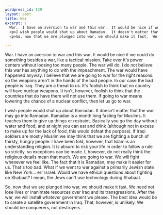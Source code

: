 ```yaml
--- 
wordpress_id: 139
layout: post
title: War
excerpt: |
  War.  I have an aversion to war and this war.  It would be nice if we could do something besides a war, like a tactical mission.  Take over it's power centers without loosing too many people.  The war will do.  I do not believe this war has anything to do with the impeachment.  The war would have happened anyway.  I believe that we are going to war for the right reasons: so the weapons aren't in the hands of the bad people.  In our case the bad people is Iraq.  They are a threat to us.  It's foolish to think that no country will have nuclear weapons.  It isn't, however, foolish to think that the countries that do have them will not use them.  If going to war means lowering the chance of a nuclear conflict, then let us go to war.
  <p>I wish people would shut up about Ramadan.  It doesn't matter that the war may go into Ramadan.  Ramadan is a month long fasting for Muslims.  It teaches them to give up things or restraint.  Basically you go the day without water and food, and at night you can eat and drink (although not in excess to make up for the lack of food, this would defeat the purpose).  If Iraqi soldiers are mostly Muslim we may think that we are fighting a bunch of thirsty, hungry people.  I have been told, however, that Islam is an understanding religion.  It is absurd to risk your life in order to follow a rule so strictly, so exceptions can be made.  I, however, do not really think the religious details mean that much.  We are going to war.  We will fight whenever we feel like.  The fact that it is Ramadan, may make it easier for us.   That's too bad.  What if we went to war against a primarily Jewish state like New York... err Israel.  Would we have ethical questions about fighting on Shabaat?  I mean, the Jews can't use technology during Shabaat.
  <p>So, now that we are plunged into war, we should make it fast.  We need not lose lives or inanimate resources over Iraq and its transgressions.  After the war, we will install whatever government we please.  The best idea would be to create a satellite government in Iraq.  That, however, is unlikely.  We should be conquerers, not destroyers.

---
```

War.  I have an aversion to war and this war.  It would be nice if we could do something besides a war, like a tactical mission.  Take over it's power centers without loosing too many people.  The war will do.  I do not believe this war has anything to do with the impeachment.  The war would have happened anyway.  I believe that we are going to war for the right reasons: so the weapons aren't in the hands of the bad people.  In our case the bad people is Iraq.  They are a threat to us.  It's foolish to think that no country will have nuclear weapons.  It isn't, however, foolish to think that the countries that do have them will not use them.  If going to war means lowering the chance of a nuclear conflict, then let us go to war.
<p>I wish people would shut up about Ramadan.  It doesn't matter that the war may go into Ramadan.  Ramadan is a month long fasting for Muslims.  It teaches them to give up things or restraint.  Basically you go the day without water and food, and at night you can eat and drink (although not in excess to make up for the lack of food, this would defeat the purpose).  If Iraqi soldiers are mostly Muslim we may think that we are fighting a bunch of thirsty, hungry people.  I have been told, however, that Islam is an understanding religion.  It is absurd to risk your life in order to follow a rule so strictly, so exceptions can be made.  I, however, do not really think the religious details mean that much.  We are going to war.  We will fight whenever we feel like.  The fact that it is Ramadan, may make it easier for us.   That's too bad.  What if we went to war against a primarily Jewish state like New York... err Israel.  Would we have ethical questions about fighting on Shabaat?  I mean, the Jews can't use technology during Shabaat.
<p>So, now that we are plunged into war, we should make it fast.  We need not lose lives or inanimate resources over Iraq and its transgressions.  After the war, we will install whatever government we please.  The best idea would be to create a satellite government in Iraq.  That, however, is unlikely.  We should be conquerers, not destroyers.

